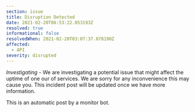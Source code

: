 ```yaml
---
section: issue
title: Disruption Detected
date: 2021-02-20T06:53:22.053193Z
resolved: true
informational: false
resolvedWhen: 2021-02-20T03:07:37.078190Z
affected:
  - API
severity: disrupted
---
```

*Investigating* - We are investigating a potential issue that might affect the uptime of one our of services. We are sorry for any inconvenience this may cause you. This incident post will be updated once we have more information.

This is an automatic post by a monitor bot.
        